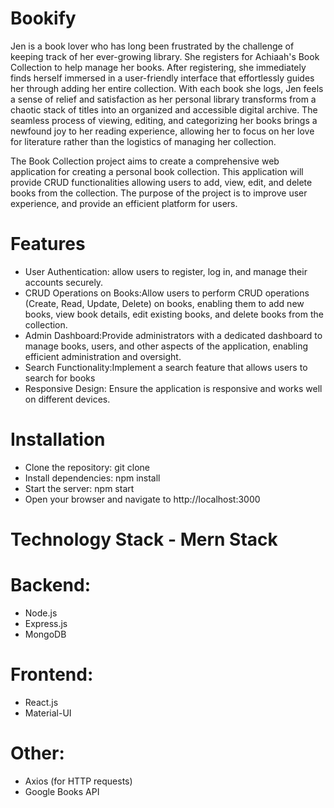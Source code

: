 # Bookify

Jen is a book lover who has long been frustrated by the challenge of keeping track of her ever-growing library. She registers for Achiaah's Book Collection to help manage her books. After registering, she immediately finds herself immersed in a user-friendly interface that effortlessly guides her through adding her entire collection. With each book she logs, Jen feels a sense of relief and satisfaction as her personal library transforms from a chaotic stack of titles into an organized and accessible digital archive. The seamless process of viewing, editing, and categorizing her books brings a newfound joy to her reading experience, allowing her to focus on her love for literature rather than the logistics of managing her collection.

The Book Collection project aims to create a comprehensive web application for creating a personal book collection. This application will provide CRUD functionalities allowing users to add, view, edit, and delete books from the collection. The purpose of the project is to improve user experience, and provide an efficient platform for users.

# Features

* User Authentication: allow users to register, log in, and manage their accounts securely.
* CRUD Operations on Books:Allow users to perform CRUD operations (Create, Read, Update, Delete) on books, enabling them to add new books, view book details, edit existing books, and delete books from the collection.
* Admin Dashboard:Provide administrators with a dedicated dashboard to manage books, users, and other aspects of the application, enabling efficient administration and oversight.
* Search Functionality:Implement a search feature that allows users to search for books
* Responsive Design: Ensure the application is responsive and works well on different devices.


# Installation

* Clone the repository: git clone <repository-url>
* Install dependencies: npm install
* Start the server: npm start
* Open your browser and navigate to http://localhost:3000



# Technology Stack - Mern Stack

# Backend:
  
* Node.js
* Express.js
* MongoDB

# Frontend:

* React.js
* Material-UI

# Other:
* Axios (for HTTP requests)
* Google Books API
